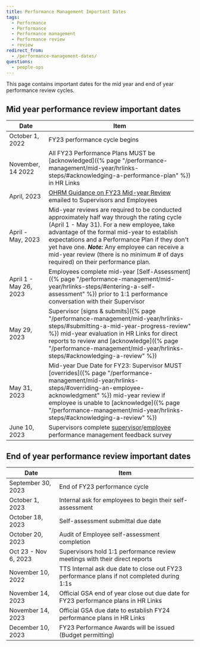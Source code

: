 ```yaml
---
title: Performance Management Important Dates
tags:
  - Performance
  - Performance
  - Performance management
  - Performance review
  - review
redirect_from:
  - /performance-management-dates/
questions:
  - people-ops
---
```


This page contains important dates for the mid year and end of year performance
review cycles.

## Mid year performance review important dates

| Date            | Item                                                                                                                                                                                                                                                                                                   |
| --------------- | ------------------------------------------------------------------------------------------------------------------------------------------------------------------------------------------------------------------------------------------------------------------------------------------------------ |
| October 1, 2022 | FY23 performance cycle begins                                                                                                                                                                                                                                                                          |
| November, 14 2022     | All FY23 Performance Plans MUST be [acknowledged]({% page "/performance-management/mid-year/hrlinks-steps/#acknowledging-a-performance-plan" %}) in HR Links                                                                                                                                      |
| April, 2023     | [OHRM Guidance on FY23 Mid-year Review](https://drive.google.com/file/d/17r_pzKSQacPgGHHO0ytRyfGPC50yMWkY/view?usp=sharing) emailed to Supervisors and Employees                                                                                                                                       |
| April - May, 2023  | Mid-year reviews are required to be conducted approximately half way through the rating cycle (April 1 - May 31). For a new employee, take advantage of the formal mid-year to establish expectations and a Performance Plan if they don't yet have one.  ***Note:***  Any employee can receive a mid-year review (there is no minimum # of days required) on their performance plan.                                                                                                                                      |
| April 1 - May 26, 2023  | Employees complete mid-year [Self-Assessment]({% page "/performance-management/mid-year/hrlinks-steps/#entering-a-self-assessment" %}) prior to 1:1 performance conversation with their Supervisor                                                                                                                                                                                                                        |
| May 29, 2023    | Supervisor [signs & submits]({% page "/performance-management/mid-year/hrlinks-steps/#submitting-a-mid-year-progress-review" %}) mid-year evaluation in HR Links for direct reports to review and [acknowledge]({% page "/performance-management/mid-year/hrlinks-steps/#acknowledging-a-review" %}) |
| May 31, 2023    | Mid-year Due Date for FY23: Supervisor MUST [overrides]({% page "/performance-management/mid-year/hrlinks-steps/#overriding-an-employee-acknowledgment" %}) mid-year review if employee is unable to [acknowledge]({% page "/performance-management/mid-year/hrlinks-steps/#acknowledging-a-review" %})   |
| June 10, 2023   | Supervisors complete [supervisor](https://forms.gle/cUeMQGdUQ3BDn6qm7)/[employee](https://forms.gle/n4zNHdBEvX2DQvdz9) performance management feedback survey                                                                                                                                                      |

## End of year performance review important dates

| Date                 | Item                                                                                       |
| -------------------- | ------------------------------------------------------------------------------------------ |
| September 30, 2023   | End of FY23 performance cycle                                                              |
| October 1, 2023      | Internal ask for employees to begin their self-assessment                                  |
| October 18, 2023     | Self-assessment submittal due date                                                         |
| October 20, 2023     | Audit of Employee self-assessment completion                                               |
| Oct 23 - Nov 6, 2023 | Supervisors hold 1:1 performance review meetings with their direct reports                 |
| November 10, 2022    | TTS Internal ask due date to close out FY23 performance plans if not completed during 1:1s |
| November 14, 2023    | Official GSA end of year close out due date for FY23 performance plans in HR Links         |
| November 14, 2023    | Official GSA due date to establish FY24 performance plans in HR Links         |
| December 10, 2023    | FY23 Performance Awards will be issued (Budget permitting)                                 |
